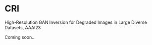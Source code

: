# CRI
High-Resolution GAN Inversion for Degraded Images in Large Diverse Datasets, AAAI23

Coming soon...
